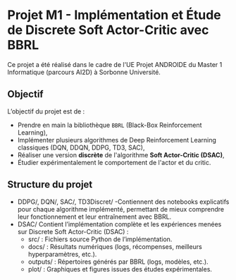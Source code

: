 # Projet M1 - Implémentation et Étude de Discrete Soft Actor-Critic avec BBRL

Ce projet a été réalisé dans le cadre de l'UE Projet ANDROIDE du Master 1 Informatique (parcours AI2D) à Sorbonne Université.

## Objectif

L’objectif du projet est de :
- Prendre en main la bibliothèque `BBRL` (Black-Box Reinforcement Learning),
- Implémenter plusieurs algorithmes de Deep Reinforcement Learning classiques (DQN, DDQN, DDPG, TD3, SAC),
- Réaliser une version **discrète** de l'algorithme **Soft Actor-Critic (DSAC)**,
- Étudier expérimentalement le comportement de l'actor et du critic.

## Structure du projet

- DDPG/, DQN/, SAC/, TD3Discret/
    -Contiennent des notebooks explicatifs pour chaque algorithme implémenté, permettant de mieux comprendre leur fonctionnement et leur entraînement avec BBRL.
- DSAC/
Contient l’implémentation complète et les expériences menées sur Discrete Soft Actor-Critic (DSAC) :
    - src/ : Fichiers source Python de l’implémentation.
    - docs/ : Résultats numériques (logs, récompenses, meilleurs hyperparamètres, etc.).
    - outputs/ : Répertoires générés par BBRL (logs, modèles, etc.).
    - plot/ : Graphiques et figures issues des études expérimentales.
  
